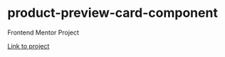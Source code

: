 # product-preview-card-component
Frontend Mentor Project

[Link to project](https://productcard-frontend-mentor.netlify.app/)
